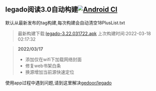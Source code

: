 ## legado阅读3.0自动构建[![Android CI](https://github.com/10bits/gedoor-Build/workflows/Android%20CI/badge.svg)](https://github.com/10bits/gedoor-Build/actions)

默认从最新发布的tag构建,每次构建会自动清空18PlusList.txt

> 最新构建下载:[legado-3.22.031722.apk](https://github.com/crby2333/gedoor-Build/releases/download/legado-3.22.031722/legado-3.22.031722.apk) 上次构建时间:2022-03-18 02:17:32
<!--start-->
> **2022/03/17**
> 
> * 添加仅在wifi下加载网络封面
> * 修复web书架白条
> * 换源增加当前源快速定位
<!--end-->
  
使用app过程中遇到问题,请到这里解决[gedoor/legado](https://github.com/gedoor/legado/issues)

